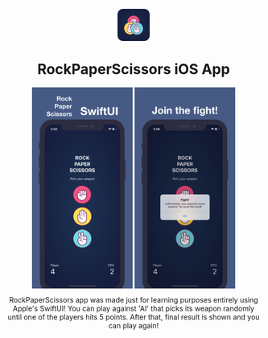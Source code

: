 <p align='center'><img align='center' src="https://raw.githubusercontent.com/gstark0/RockPaperScissors/master/Showcase/icon.png" width="64"/></p>
<h1 align='center'>RockPaperScissors iOS App</h1>
<p align='center'>
	<img align='center' 	src='https://raw.githubusercontent.com/gstark0/RockPaperScissors/master/Showcase/pic1.png' width='200px' />
	<img align='center' 	src='https://raw.githubusercontent.com/gstark0/RockPaperScissors/master/Showcase/pic2.png' width='200px' />
</p>
<p align='center'>RockPaperScissors app was made just for learning purposes entirely using Apple's SwiftUI! You can play against 'AI' that picks its weapon randomly until one of the players hits 5 points. After that, final result is shown and you can play again!</p>
